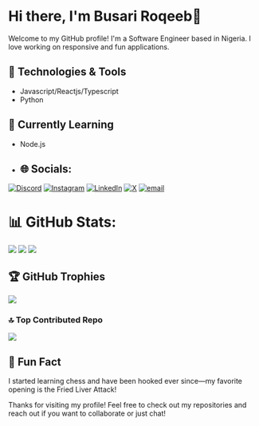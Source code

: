 # Hi there, I'm Busari Roqeeb👋

Welcome to my GitHub profile! I'm a Software Engineer based in Nigeria. I love working on responsive and fun applications.

## 🔧 Technologies & Tools
- Javascript/Reactjs/Typescript
- Python


## 🌱 Currently Learning
- Node.js


- ## 🌐 Socials:
[![Discord](https://img.shields.io/badge/Discord-%237289DA.svg?logo=discord&logoColor=white)](http://discordapp.com/users/744660212035878984) [![Instagram](https://img.shields.io/badge/Instagram-%23E4405F.svg?logo=Instagram&logoColor=white)](https://www.instagram.com/beekaydacreator) [![LinkedIn](https://img.shields.io/badge/LinkedIn-%230077B5.svg?logo=linkedin&logoColor=white)](https://www.linkedin.com/in/busariroqeeb) [![X](https://img.shields.io/badge/X-black.svg?logo=X&logoColor=white)](https://x.com/GamingCaller) [![email](https://img.shields.io/badge/Email-D14836?logo=gmail&logoColor=white)](mailto:busariroqeeb16@gmail.com) 

# 📊 GitHub Stats:
![](https://github-readme-stats.vercel.app/api?username=callerstudios&theme=dark&hide_border=false&include_all_commits=true&count_private=true)
![](https://nirzak-streak-stats.vercel.app/?user=callerstudios&theme=dark&hide_border=false)
![](https://github-readme-stats.vercel.app/api/top-langs/?username=callerstudios&theme=dark&hide_border=false&include_all_commits=true&count_private=true&layout=compact)

## 🏆 GitHub Trophies
![](https://github-profile-trophy.vercel.app/?username=callerstudios&theme=gotham&no-frame=false&no-bg=false&margin-w=4)

### 🔝 Top Contributed Repo
![](https://github-contributor-stats.vercel.app/api?username=callerstudios&limit=5&theme=dracula&combine_all_yearly_contributions=true)

## 🎉 Fun Fact
I started learning chess and have been hooked ever since—my favorite opening is the Fried Liver Attack!

Thanks for visiting my profile! Feel free to check out my repositories and reach out if you want to collaborate or just chat!
